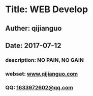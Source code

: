 # Title: WEB Develop
## Auther: qijianguo
## Date: 2017-07-12
### description: NO PAIN, NO GAIN 
### webset: www.qijianguo.com
### QQ: 1633972602@qq.com
